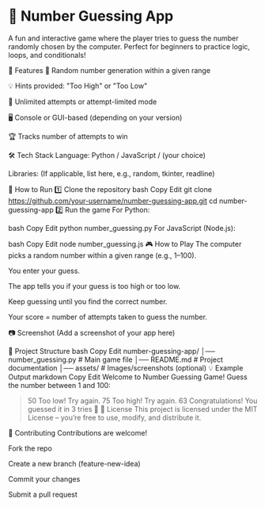 # 🎯 Number Guessing App
A fun and interactive game where the player tries to guess the number randomly chosen by the computer. Perfect for beginners to practice logic, loops, and conditionals!

📌 Features
🎲 Random number generation within a given range

💡 Hints provided: "Too High" or "Too Low"

🔁 Unlimited attempts or attempt-limited mode

🖥️ Console or GUI-based (depending on your version)

🏆 Tracks number of attempts to win

🛠️ Tech Stack
Language: Python / JavaScript / (your choice)

Libraries: (If applicable, list here, e.g., random, tkinter, readline)

🚀 How to Run
1️⃣ Clone the repository
bash
Copy
Edit
git clone https://github.com/your-username/number-guessing-app.git
cd number-guessing-app
2️⃣ Run the game
For Python:

bash
Copy
Edit
python number_guessing.py
For JavaScript (Node.js):

bash
Copy
Edit
node number_guessing.js
🎮 How to Play
The computer picks a random number within a given range (e.g., 1–100).

You enter your guess.

The app tells you if your guess is too high or too low.

Keep guessing until you find the correct number.

Your score = number of attempts taken to guess the number.

📷 Screenshot
(Add a screenshot of your app here)

📂 Project Structure
bash
Copy
Edit
number-guessing-app/
│── number_guessing.py     # Main game file
│── README.md              # Project documentation
│── assets/                # Images/screenshots (optional)
💡 Example Output
markdown
Copy
Edit
Welcome to Number Guessing Game!
Guess the number between 1 and 100:
> 50
Too low! Try again.
> 75
Too high! Try again.
> 63
Congratulations! You guessed it in 3 tries 🎉
📜 License
This project is licensed under the MIT License – you’re free to use, modify, and distribute it.

🤝 Contributing
Contributions are welcome!

Fork the repo

Create a new branch (feature-new-idea)

Commit your changes

Submit a pull request
